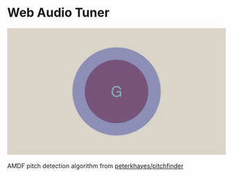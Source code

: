 # Web Audio Tuner

[![Screenshot](./assets/screenshot.png)](https://joextodd.github.io/tuner)

AMDF pitch detection algorithm from [peterkhayes/pitchfinder](https://github.com/peterkhayes/pitchfinder)
